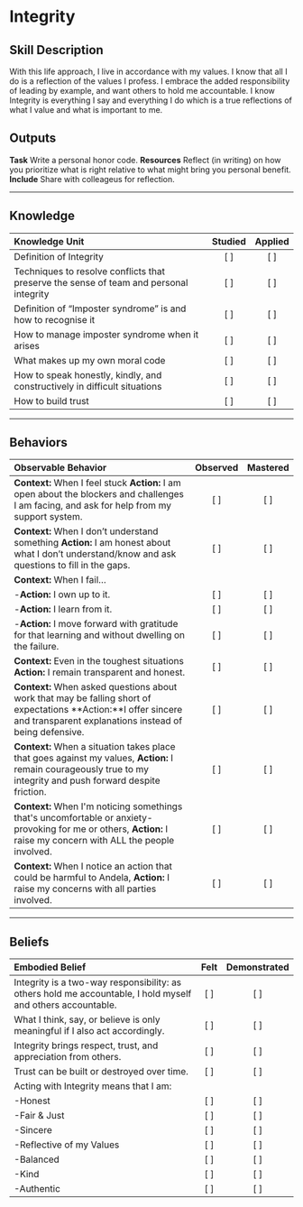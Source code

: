 # Integrity 

Skill Description 
----------
With this life approach, I live in accordance with my values. I know that all I do is a reflection of the values I profess. I embrace the added responsibility of leading by example, and want others to hold me accountable. I know Integrity is everything I say and everything I do which is a true reflections of what I value and what is important to me. 


Outputs
----------
**Task** Write a personal honor code.
**Resources** Reflect (in writing) on how you prioritize what is right relative to what might bring you personal benefit.
**Include** Share with colleageus for reflection. 

----------

## **Knowledge**


| Knowledge Unit   |      Studied      | Applied |
|:-------------|:------------------:|:--------:|
| Definition of Integrity | [ ] | [ ]  |
| Techniques to resolve conflicts that preserve the sense of team and personal integrity | [ ] | [ ]  |
| Definition of “Imposter syndrome” is and how to recognise it | [ ] | [ ]  |
| How to manage imposter syndrome when it arises  | [ ] | [ ]  |
| What makes up my own moral code | [ ] | [ ]  |
| How to speak honestly, kindly, and constructively in difficult situations | [ ] | [ ]  |
| How to build trust | [ ] | [ ]  |


----------

## **Behaviors**

| Observable Behavior   |      Observed      | Mastered |
|:-------------|:------------------:|:--------:|
| **Context:** When I feel stuck **Action:** I am open about the blockers and challenges I am facing, and ask for help from my support system. | [ ] | [ ]  |
| **Context:** When I don’t understand something **Action:** I am honest about what I don’t understand/know and ask questions to fill in the gaps. | [ ] | [ ]  |
| **Context:** When I fail… | | | 
| -**Action:** I own up to it. | [ ] | [ ]  |
| -**Action:** I learn from it. | [ ] | [ ]  |
| -**Action:** I move forward with gratitude for that learning and without dwelling on the failure. | [ ] | [ ]  |
| **Context:** Even in the toughest situations **Action:** I remain transparent and honest. | [ ] | [ ]  |
| **Context:** When asked questions about work that may be falling short of expectations **Action:**I offer sincere and transparent explanations instead of being defensive. | [ ] | [ ]  |
| **Context:** When a situation takes place that goes against my values, **Action:** I remain courageously true to my integrity and push forward despite friction. | [ ] | [ ]  |
| **Context:** When I'm noticing somethings that's uncomfortable or anxiety-provoking for me or others, **Action:** I raise my concern with ALL the people involved. | [ ] | [ ]  |
| **Context:** When I notice an action that could be harmful to Andela, **Action:** I raise my concerns with all parties involved. | [ ] | [ ]  |


----------

## **Beliefs**


| Embodied Belief   |      Felt      | Demonstrated |
|:-------------|:------------------:|:--------:|
| Integrity is a two-way responsibility: as others hold me accountable, I hold myself and others accountable. | [ ] | [ ]  |
| What I think, say, or believe is only meaningful if I also act accordingly. | [ ] | [ ]  |
| Integrity brings respect, trust, and appreciation from others. | [ ] | [ ]  |
| Trust can be built or destroyed over time. | [ ] | [ ]  |
| Acting with Integrity means that I am: |  |  |
| -Honest | [ ] | [ ]  |
| -Fair & Just | [ ] | [ ]  |
| -Sincere | [ ] | [ ]  |
| -Reflective of my Values | [ ] | [ ]  |
| -Balanced | [ ] | [ ]  |
| -Kind | [ ] | [ ]  |
| -Authentic | [ ] | [ ]  |


